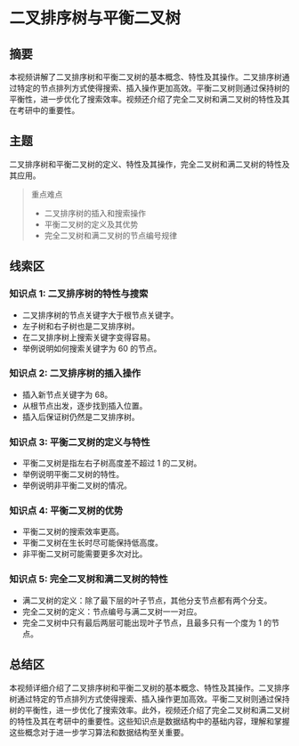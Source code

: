 # 二叉排序树与平衡二叉树

## 摘要

本视频讲解了二叉排序树和平衡二叉树的基本概念、特性及其操作。二叉排序树通过特定的节点排列方式使得搜索、插入操作更加高效。平衡二叉树则通过保持树的平衡性，进一步优化了搜索效率。视频还介绍了完全二叉树和满二叉树的特性及其在考研中的重要性。

## 主题

二叉排序树和平衡二叉树的定义、特性及其操作，完全二叉树和满二叉树的特性及其应用。

> 重点难点
>
> - 二叉排序树的插入和搜索操作
> - 平衡二叉树的定义及其优势
> - 完全二叉树和满二叉树的节点编号规律

## 线索区

### 知识点 1: 二叉排序树的特性与搜索

- 二叉排序树的节点关键字大于根节点关键字。
- 左子树和右子树也是二叉排序树。
- 在二叉排序树上搜索关键字变得容易。
- 举例说明如何搜索关键字为 60 的节点。

### 知识点 2: 二叉排序树的插入操作

- 插入新节点关键字为 68。
- 从根节点出发，逐步找到插入位置。
- 插入后保证树仍然是二叉排序树。

### 知识点 3: 平衡二叉树的定义与特性

- 平衡二叉树是指左右子树高度差不超过 1 的二叉树。
- 举例说明平衡二叉树的特性。
- 举例说明非平衡二叉树的情况。

### 知识点 4: 平衡二叉树的优势

- 平衡二叉树的搜索效率更高。
- 平衡二叉树在生长时尽可能保持低高度。
- 非平衡二叉树可能需要更多次对比。

### 知识点 5: 完全二叉树和满二叉树的特性

- 满二叉树的定义：除了最下层的叶子节点，其他分支节点都有两个分支。
- 完全二叉树的定义：节点编号与满二叉树一一对应。
- 完全二叉树中只有最后两层可能出现叶子节点，且最多只有一个度为 1 的节点。

## 总结区

本视频详细介绍了二叉排序树和平衡二叉树的基本概念、特性及其操作。二叉排序树通过特定的节点排列方式使得搜索、插入操作更加高效。平衡二叉树则通过保持树的平衡性，进一步优化了搜索效率。此外，视频还介绍了完全二叉树和满二叉树的特性及其在考研中的重要性。这些知识点是数据结构中的基础内容，理解和掌握这些概念对于进一步学习算法和数据结构至关重要。
